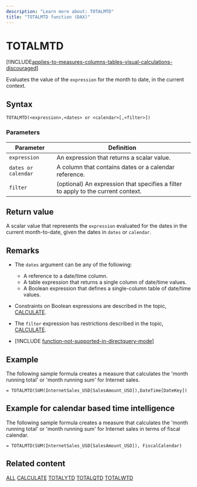 ```yaml
---
description: "Learn more about: TOTALMTD"
title: "TOTALMTD function (DAX)"
---
```

# TOTALMTD

[!INCLUDE[applies-to-measures-columns-tables-visual-calculations-discouraged](includes/applies-to-measures-columns-tables-visual-calculations-discouraged.md)]

Evaluates the value of the `expression` for the month to date, in the current context.

## Syntax

```
TOTALMTD(<expression>,<dates> or <calendar>[,<filter>])
```

### Parameters

|Parameter|Definition|
|-------------|--------------|
|`expression`|An expression that returns a scalar value.|
|`dates or calendar`|A column that contains dates or a calendar reference.|
|`filter`|(optional) An expression that specifies a filter to apply to the current context.|

## Return value

A scalar value that represents the `expression` evaluated for the dates in the current month-to-date, given the dates in `dates` or `calendar`.

## Remarks

- The `dates` argument can be any of the following:
  - A reference to a date/time column.
  - A table expression that returns a single column of date/time values.
  - A Boolean expression that defines a single-column table of date/time values.

- Constraints on Boolean expressions are described in the topic, [CALCULATE](calculate-function-dax.md).

- The `filter` expression has restrictions described in the topic, [CALCULATE](calculate-function-dax.md).

- [!INCLUDE [function-not-supported-in-directquery-mode](includes/function-not-supported-in-directquery-mode.md)]

## Example

The following sample formula creates a measure that calculates the 'month running total' or 'month running sum' for Internet sales.

```dax
= TOTALMTD(SUM(InternetSales_USD[SalesAmount_USD]),DateTime[DateKey])
```

## Example for calendar based time intelligence

The following sample formula creates a measure that calculates the 'month running total' or 'month running sum' for Internet sales in terms of fiscal calendar.

```dax
= TOTALMTD(SUM(InternetSales_USD[SalesAmount_USD]), FiscalCalendar)
```

## Related content

[ALL](all-function-dax.md)
[CALCULATE](calculate-function-dax.md)
[TOTALYTD](totalytd-function-dax.md)
[TOTALQTD](totalqtd-function-dax.md)
[TOTALWTD](totalwtd-function-dax.md)
